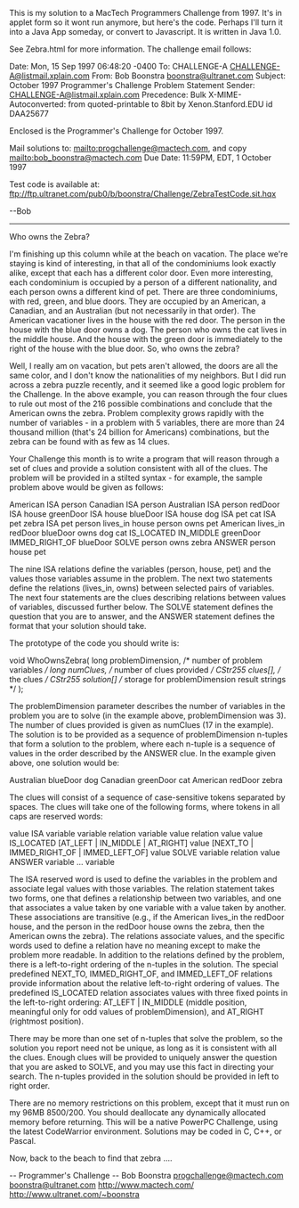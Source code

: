 This is my solution to a MacTech Programmers Challenge from 1997. It's in applet form so it wont run anymore, but here's the code. Perhaps I'll turn it into a Java App someday, or convert to Javascript.  It is written in Java 1.0.

See Zebra.html for more information.  The challenge email follows:



Date: Mon, 15 Sep 1997 06:48:20 -0400
To: CHALLENGE-A <CHALLENGE-A@listmail.xplain.com>
From: Bob Boonstra <boonstra@ultranet.com>
Subject: October 1997 Programmer's Challenge Problem Statement
Sender: <CHALLENGE-A@listmail.xplain.com>
Precedence: Bulk
X-MIME-Autoconverted: from quoted-printable to 8bit by Xenon.Stanford.EDU id DAA25677

Enclosed is the Programmer's Challenge for October 1997.

Mail solutions to:
  <mailto:progchallenge@mactech.com>, and copy
  <mailto:bob_boonstra@mactech.com>
Due Date:  11:59PM, EDT, 1 October 1997

Test code is available at:
<ftp://ftp.ultranet.com/pub0/b/boonstra/Challenge/ZebraTestCode.sit.hqx>

--Bob

-------------------
Who owns the Zebra?

I'm finishing up this column while at the beach on vacation. The place
we're staying is kind of interesting, in that all of the condominiums look
exactly alike, except that each has a different color door. Even more
interesting, each condominium is occupied by a person of a different
nationality, and each person owns a different kind of pet. There are three
condominiums, with red, green, and blue doors. They are occupied by an
American, a Canadian, and an Australian (but not necessarily in that
order). The American vacationer lives in the house with the red door. The
person in the house with the blue door owns a dog. The person who owns the
cat lives in the middle house. And the house with the green door is
immediately to the right of the house with the blue door. So, who owns the
zebra?

Well, I really am on vacation, but pets aren't allowed, the doors are all
the same color, and I don't know the nationalities of my neighbors. But I
did run across a zebra puzzle recently, and it seemed like a good logic
problem for the Challenge. In the above example, you can reason through the
four clues to rule out most of the 216 possible combinations and conclude
that the American owns the zebra. Problem complexity grows rapidly with the
number of variables - in a problem with 5 variables, there are more than 24
thousand million (that's 24 billion for Americans) combinations, but the
zebra can be found with as few as 14 clues.

Your Challenge this month is to write a program that will reason through a
set of clues and provide a solution consistent with all of the clues. The
problem will be provided in a stilted syntax - for example, the sample
problem above would be given as follows:

  American ISA person
  Canadian ISA person
  Australian ISA person
  redDoor ISA house
  greenDoor ISA house
  blueDoor ISA house
  dog ISA pet
  cat ISA pet
  zebra ISA pet
  person lives_in house
  person owns pet
  American lives_in redDoor
  blueDoor owns dog
  cat IS_LOCATED IN_MIDDLE
  greenDoor IMMED_RIGHT_OF blueDoor
  SOLVE person owns zebra
  ANSWER person house pet

The nine ISA relations define the variables (person, house, pet) and the
values those variables assume in the problem. The next two statements
define the relations (lives_in, owns) between selected pairs of variables.
The next four statements are the clues describing relations between values
of variables, discussed further below. The SOLVE statement defines the
question that you are to answer, and the ANSWER statement defines the
format that your solution should take.

The prototype of the code you should write is:

void WhoOwnsZebra(
  long problemDimension, /* number of problem variables */
  long numClues,         /* number of clues provided */
  CStr255 clues[],       /* the clues */
  CStr255 solution[]     /* storage for problemDimension result strings */
);

The problemDimension parameter describes the number of variables in the
problem you are to solve (in the example above, problemDimension was 3).
The number of clues provided is given as numClues (17 in the example). The
solution is to be provided as a sequence of problemDimension n-tuples that
form a solution to the problem, where each n-tuple is a sequence of values
in the order described by the ANSWER clue. In the example given above, one
solution would be:

  Australian  blueDoor   dog
  Canadian    greenDoor  cat
  American    redDoor    zebra

The clues will consist of a sequence of case-sensitive tokens separated by
spaces. The clues will take one of the following forms, where tokens in all
caps are reserved words:

  value ISA variable
  variable relation variable
  value relation value
  value IS_LOCATED [AT_LEFT | IN_MIDDLE | AT_RIGHT]
  value [NEXT_TO | IMMED_RIGHT_OF | IMMED_LEFT_OF] value
  SOLVE variable relation value
  ANSWER variable ... variable

The ISA reserved word is used to define the variables in the problem and
associate legal values with those variables. The relation statement takes
two forms, one that defines a relationship between two variables, and one
that associates a value taken by one variable with a value taken by
another. These associations are transitive (e.g., if the American lives_in
the redDoor house, and the person in the redDoor house owns the zebra, then
the American owns the zebra). The relations associate values, and the
specific words used to define a relation have no meaning except to make the
problem more readable. In addition to the relations defined by the problem,
there is a left-to-right ordering of the n-tuples in the solution. The
special predefined NEXT_TO, IMMED_RIGHT_OF, and IMMED_LEFT_OF relations
provide information about the relative left-to-right ordering of values.
The predefined IS_LOCATED relation associates values with three fixed
points in the left-to-right ordering: AT_LEFT | IN_MIDDLE (middle position,
meaningful only for odd values of problemDimension), and AT_RIGHT
(rightmost position).

There may be more than one set of n-tuples that solve the problem, so the
solution you report need not be unique, as long as it is consistent with
all the clues. Enough clues will be provided to uniquely answer the
question that you are asked to SOLVE, and you may use this fact in
directing your search. The n-tuples provided in the solution should be
provided in left to right order.

There are no memory restrictions on this problem, except that it must run
on my 96MB 8500/200. You should deallocate any dynamically allocated memory
before returning. This will be a native PowerPC Challenge, using the latest
CodeWarrior environment. Solutions may be coded in C, C++, or Pascal.

Now, back to the beach to find that zebra ….


-- Programmer's Challenge        -- Bob Boonstra
   progchallenge@mactech.com        boonstra@ultranet.com
   <http://www.mactech.com/>        <http://www.ultranet.com/~boonstra>
